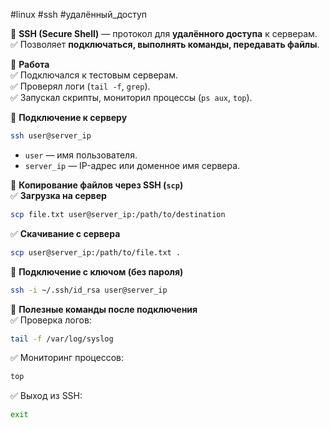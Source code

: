 #linux #ssh #удалённый_доступ

🔹 **SSH (Secure Shell)** — протокол для **удалённого доступа** к серверам.  
✅ Позволяет **подключаться, выполнять команды, передавать файлы**.

🔹 **Работа**  
✅ Подключался к тестовым серверам.  
✅ Проверял логи (`tail -f`, `grep`).  
✅ Запускал скрипты, мониторил процессы (`ps aux`, `top`).

🔹 **Подключение к серверу**

```bash
ssh user@server_ip
```

- `user` — имя пользователя.
- `server_ip` — IP-адрес или доменное имя сервера.

🔹 **Копирование файлов через SSH (`scp`)**  
✅ **Загрузка на сервер**

```bash
scp file.txt user@server_ip:/path/to/destination
```

✅ **Скачивание с сервера**

```bash
scp user@server_ip:/path/to/file.txt .
```

🔹 **Подключение с ключом (без пароля)**

```bash
ssh -i ~/.ssh/id_rsa user@server_ip
```

🔹 **Полезные команды после подключения**  
✅ Проверка логов:

```bash
tail -f /var/log/syslog
```

✅ Мониторинг процессов:

```bash
top
```

✅ Выход из SSH:

```bash
exit
```

